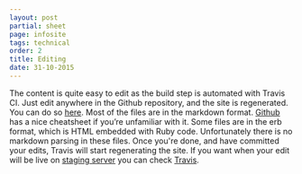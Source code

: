 ```yaml
---
layout: post
partial: sheet
page: infosite
tags: technical
order: 2
title: Editing
date: 31-10-2015
---
```

The content is quite easy to edit as the build step is automated with Travis CI. Just edit anywhere in the Github repository, and the site is regenerated. You can do so [here](https://github.com/OffCourse/offcourse-documentation/tree/master/source/content). Most of the files are in the markdown format. [Github](https://github.com/adam-p/markdown-here/wiki/Markdown-Cheatsheet) has a nice cheatsheet if you’re unfamiliar with it. Some files are in the erb format, which is HTML embedded with Ruby code. Unfortunately there is no markdown parsing in these files. Once you're done, and have committed your edits, Travis will start regenerating the site. If you want when your edit will be live on [staging server](http://user-staging.offcourse.io) you can check [Travis](https://travis-ci.org/OffCourse/offcourse-documentation). 